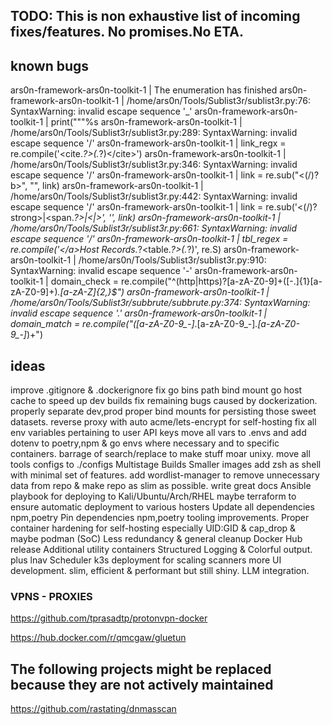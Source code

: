 ## TODO: This is non exhaustive list of incoming fixes/features. No promises.No ETA.


## known bugs


ars0n-framework-ars0n-toolkit-1  | The enumeration has finished
ars0n-framework-ars0n-toolkit-1  | /home/ars0n/Tools/Sublist3r/sublist3r.py:76: SyntaxWarning: invalid escape sequence '\_'
ars0n-framework-ars0n-toolkit-1  |   print("""%s
ars0n-framework-ars0n-toolkit-1  | /home/ars0n/Tools/Sublist3r/sublist3r.py:289: SyntaxWarning: invalid escape sequence '\/'
ars0n-framework-ars0n-toolkit-1  |   link_regx = re.compile('<cite.*?>(.*?)<\/cite>')
ars0n-framework-ars0n-toolkit-1  | /home/ars0n/Tools/Sublist3r/sublist3r.py:346: SyntaxWarning: invalid escape sequence '\/'
ars0n-framework-ars0n-toolkit-1  |   link = re.sub("<(\/)?b>", "", link)
ars0n-framework-ars0n-toolkit-1  | /home/ars0n/Tools/Sublist3r/sublist3r.py:442: SyntaxWarning: invalid escape sequence '\/'
ars0n-framework-ars0n-toolkit-1  |   link = re.sub('<(\/)?strong>|<span.*?>|<|>', '', link)
ars0n-framework-ars0n-toolkit-1  | /home/ars0n/Tools/Sublist3r/sublist3r.py:661: SyntaxWarning: invalid escape sequence '\/'
ars0n-framework-ars0n-toolkit-1  |   tbl_regex = re.compile('<a name="hostanchor"><\/a>Host Records.*?<table.*?>(.*?)</table>', re.S)
ars0n-framework-ars0n-toolkit-1  | /home/ars0n/Tools/Sublist3r/sublist3r.py:910: SyntaxWarning: invalid escape sequence '\-'
ars0n-framework-ars0n-toolkit-1  |   domain_check = re.compile("^(http|https)?[a-zA-Z0-9]+([\-\.]{1}[a-zA-Z0-9]+)*\.[a-zA-Z]{2,}$")
ars0n-framework-ars0n-toolkit-1  | /home/ars0n/Tools/Sublist3r/subbrute/subbrute.py:374: SyntaxWarning: invalid escape sequence '\.'
ars0n-framework-ars0n-toolkit-1  |   domain_match = re.compile("([a-zA-Z0-9_-]*\.[a-zA-Z0-9_-]*\.[a-zA-Z0-9_-]*)+")


## ideas

improve .gitignore & .dockerignore
fix go bins path
bind mount go host cache to speed up dev builds
fix remaining bugs caused by dockerization.
properly separate dev,prod
proper bind mounts for persisting those sweet datasets.
reverse proxy with auto acme/lets-encrypt for self-hosting
fix all env variables pertaining to user API keys
move all vars to .envs and add dotenv to poetry,npm & go envs where necessary and to specific containers.
barrage of search/replace to make stuff moar unixy.
move all tools configs to ./configs
Multistage Builds
Smaller images
add zsh as shell with minimal set of features.
add wordlist-manager to remove unnecessary data from repo & make repo as slim as possible.
write great docs
Ansible playbook for deploying to Kali/Ubuntu/Arch/RHEL
maybe terraform to ensure automatic deployment to various hosters
Update all dependencies npm,poetry
Pin dependencies npm,poetry
tooling improvements.
Proper container hardening for self-hosting especially UID:GID & cap_drop & maybe podman (SoC)
Less redundancy & general cleanup
Docker Hub release
Additional utility containers 
Structured Logging & Colorful output. plus lnav
Scheduler
k3s deployment for scaling scanners
more UI development. slim, efficient & performant but still shiny.
LLM integration.



### VPNS - PROXIES
https://github.com/tprasadtp/protonvpn-docker

https://hub.docker.com/r/qmcgaw/gluetun




## The following projects might be replaced because they are not actively maintained


https://github.com/rastating/dnmasscan